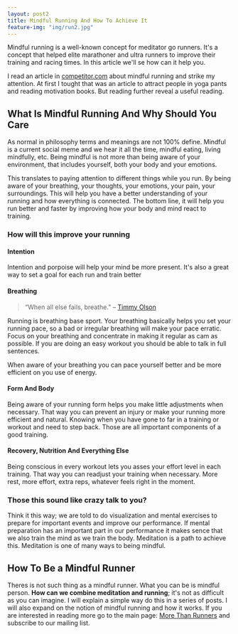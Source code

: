 ```yaml
---
layout: post2
title: Mindful Running And How To Achieve It
feature-img: "img/run2.jpg"
---
```

Mindful running is a well-known concept for meditator go runners. It's a concept that helped elite marathoner and ultra runners to improve their training and racing times. In this article we'll se how can it help you.

I read an article in <a href="http://running.competitor.com/2016/03/news/run-with-mindfulness_147098?utm_source=exact_target&utm_medium=email&utm_campaign=7223676&utm_content=032316_best" target="_blank">competitor.com</a> about mindful running and strike my attention. At first I tought that was an article to attract people in yoga pants and reading motivation books. But reading further reveal a useful reading.

## What Is Mindful Running And Why Should You Care

As normal in philosophy terms and meanings are not 100% define. Mindful is a current social meme and we hear it all the time, mindful eating, living mindfully, etc. Being mindful is not more than being aware of your environment, that includes yourself, both your body and your emotions.

This translates to paying attention to different things while you run. By being aware of your breathing, your thoughts, your emotions, your pain, your surroundings. This will help you have a better understanding of your running and how everything is connected. The bottom line, it will help you run better and faster by improving how your body and mind react to training.

### How will this improve your running

#### Intention

Intention and porpoise will help your mind be more present. It's also a great way to set a goal for each run and train better

#### Breathing
> “When all else fails, breathe." – <a href="https://en.wikipedia.org/wiki/Timothy_Olson" target="_blank">Timmy Olson</a>

Running is breathing base sport. Your breathing basically helps you set your running pace, so a bad or irregular breathing will make your pace erratic. Focus on your breathing and concentrate in making it regular as cam as possible. If you are doing an easy workout you should be able to talk in full sentences.

When aware of your breathing you can pace yourself better and be more efficient on you use of energy.

#### Form And Body

Being aware of your running form helps you make little adjustments when necessary. That way you can prevent an injury or make your running more efficient and natural. Knowing when you have gone to far in a training or workout and need to step back. Those are all important components of a good training.

#### Recovery, Nutrition And Everything Else

Being conscious in every workout lets you asses your effort level in each training. That way you can readjust your training when necessary. More rest, more effort, extra reps, whatever feels right in the moment.

### Those this sound like crazy talk to you?

Think it this way; we are told to do visualization and mental exercises to prepare for important events and improve our performance. If mental preparation has an important part in our performance it makes sence that we also train the mind as we train the body. Meditation is a path to achieve this. Meditation is one of many ways to being mindful.

## How To Be a Mindful Runner

Theres is not such thing as a mindful runner. What you can be is mindful person.
**How can we combine meditation and running**; it's not as difficult as you can imagine. I will explain a simple way do this in a series of posts. I will also expand on the notion of mindful running and how it works. If you are interested in reading more go to the main page: [More Than Runners](morethanrunners.github.io) and subscribe to our mailing list.